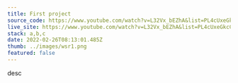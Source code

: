 ```yaml
---
title: First project
source_code: https://www.youtube.com/watch?v=L32Vx_bEZhA&list=PL4cUxeGkcC9hw1g77I35ZivVLe8k2nvjB&index=19
live_site: https://www.youtube.com/watch?v=L32Vx_bEZhA&list=PL4cUxeGkcC9hw1g77I35ZivVLe8k2nvjB&index=19
stack: a,b,c
date: 2022-02-26T08:13:01.485Z
thumb: ../images/wsr1.png
featured: false
---
```

desc